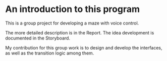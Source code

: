 # An introduction to this program

This is a group project for developing a maze with voice control. 

The more detailed description is in the Report. The idea development is documented in the Storyboard.

My contribution for this group work is to design and develop the interfaces, as well as the transition logic among them. 

